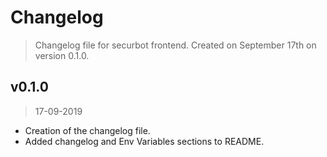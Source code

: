 # Changelog
> Changelog file for securbot frontend. Created on September 17th on version 0.1.0.

## v0.1.0
> 17-09-2019

- Creation of the changelog file.
- Added changelog and Env Variables sections to README.
